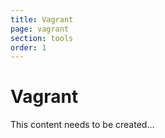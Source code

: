 ```yaml
---
title: Vagrant
page: vagrant
section: tools
order: 1
---
```


# Vagrant
This content needs to be created...

